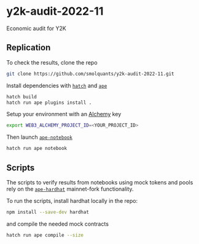 # y2k-audit-2022-11

Economic audit for Y2K

## Replication

To check the results, clone the repo

```sh
git clone https://github.com/smolquants/y2k-audit-2022-11.git
```

Install dependencies with [`hatch`](https://github.com/pypa/hatch) and [`ape`](https://github.com/ApeWorX/ape)

```sh
hatch build
hatch run ape plugins install .
```

Setup your environment with an [Alchemy](https://www.alchemy.com) key

```sh
export WEB3_ALCHEMY_PROJECT_ID=<YOUR_PROJECT_ID>
```

Then launch [`ape-notebook`](https://github.com/ApeWorX/ape-notebook)

```sh
hatch run ape notebook
```

## Scripts

The scripts to verify results from notebooks using mock tokens
and pools rely on the [`ape-hardhat`](https://github.com/ApeWorX/ape-hardhat)
mainnet-fork functionality.

To run the scripts, install hardhat locally in the repo:

```sh
npm install --save-dev hardhat
```

and compile the needed mock contracts

```sh
hatch run ape compile --size
```
